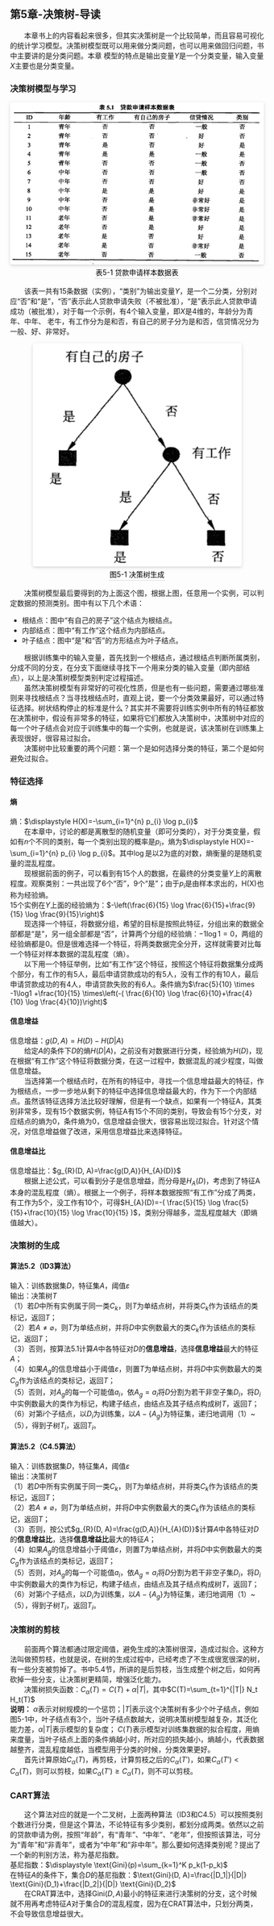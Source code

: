 ﻿## 第5章-决策树-导读
&emsp;&emsp;本章书上的内容看起来很多，但其实决策树是一个比较简单，而且容易可视化的统计学习模型。决策树模型既可以用来做分类问题，也可以用来做回归问题，书中主要讲的是分类问题。本章 模型的特点是输出变量$Y$是一个分类变量，输入变量$X$主要也是分类变量。  
### 决策树模型与学习
<center>
<img style="border-radius: 0.3125em;box-shadow: 0 2px 4px 0 rgba(34,36,38,.12),0 2px 10px 0 rgba(34,36,38,.08);" src="../../../PhaseFour/Note/image/5-2-Sample-Data-Table.png"><br><div style="color:orange; border-bottom: 1px solid #d9d9d9;display: inline-block;color: #000;padding: 2px;">表5-1  贷款申请样本数据表</div></center>  

&emsp;&emsp;该表一共有15条数据（实例），“类别”为输出变量$Y$，是一个二分类，分别对应“否”和“是”，“否”表示此人贷款申请失败（不被批准），“是”表示此人贷款申请成功（被批准），对于每一个示例，有4个输入变量，即$X$是4维的，年龄分为青年、中年、 老牛，有工作分为是和否，有自己的房子分为是和否，信贷情况分为一般、好、非常好。
<center>
<img style="border-radius: 0.3125em;box-shadow: 0 2px 4px 0 rgba(34,36,38,.12),0 2px 10px 0 rgba(34,36,38,.08);" src="../../../PhaseFour/Note/image/5-1-Decision-Tree-Generation.png"><br><div style="color:orange; border-bottom: 1px solid #d9d9d9;display: inline-block;color: #000;padding: 2px;">图5-1  决策树生成</div></center>  

&emsp;&emsp;决策树模型最后要得到的为上面这个图，根据上图，任意用一个实例，可以判定数据的预测类别。图中有以下几个术语：  
- 根结点：图中“有自己的房子”这个结点为根结点。
- 内部结点：图中“有工作”这个结点为内部结点。
- 叶子结点：图中“是”和“否”的方形结点为叶子结点。

&emsp;&emsp;根据训练集中的输入变量，首先找到一个根结点，通过根结点判断所属类别，分成不同的分支，在分支下面继续寻找下一个用来分类的输入变量（即内部结点），以上是决策树模型类别判定过程描述。  
&emsp;&emsp;虽然决策树模型有非常好的可视化性质，但是也有一些问题，需要通过哪些准则来寻找根结点？当寻找根结点时，直观上说，要一个分类效果最好，可以通过特征选择。树状结构停止的标准是什么？其实并不需要将训练实例中所有的特征都放在决策树中，假设有非常多的特征，如果将它们都放入决策树中，决策树中对应的每一个叶子结点会对应于训练集中的每一个实例，也就是说，该决策树在训练集上表现很好，很容易过拟合。  
&emsp;&emsp;决策树中比较重要的两个问题：第一个是如何选择分类的特征，第二个是如何避免过拟合。  

### 特征选择
#### 熵
熵：$\displaystyle H(X)=-\sum_{i=1}^{n} p_{i} \log p_{i}$  
&emsp;&emsp;在本章中，讨论的都是离散型的随机变量（即可分类的），对于分类变量，假如有$n$个不同的类别，每一个类别出现的概率是$p_i$，熵为$\displaystyle H(X)=-\sum_{i=1}^{n} p_{i} \log p_{i}$。其中$\log$是以2为底的对数，熵衡量的是随机变量的混乱程度。  
&emsp;&emsp;现根据前面的例子，可以看到有15个人的数据，在最终的分类变量$Y$上的离散程度。观察类别：一共出现了6个“否”，9个“是”；由于$p_i$是由样本求出的，H(X)也称为经验熵。  
15个实例在$Y$上面的经验熵为：$-\left(\frac{6}{15} \log \frac{6}{15}+\frac{9}{15} \log \frac{9}{15}\right)$  
&emsp;&emsp;现选择一个特征，将数据分组，希望的目标是按照此特征，分组出来的数据全部都是“是”，另一组全部都是“否”，计算两个分组的经验熵：$-1\log 1 =0$，两组的经验熵都是0。但是很难选择一个特征，将两类数据完全分开，这样就需要对比每一个特征对样本数据的混乱程度（熵）。  
&emsp;&emsp;以下用一个特征举例，比如“有工作”这个特征，按照这个特征将数据集分成两个部分，有工作的有5人，最后申请贷款成功的有5人，没有工作的有10人，最后申请贷款成功的有4人，申请贷款失败的有6人。条件熵为$\frac{5}{10} \times -1\log1 +\frac{10}{15} \times\left(-( \frac{6}{10} \log \frac{6}{10}+\frac{4}{10} \log \frac{4}{10})\right)$  

#### 信息增益
信息增益：$g(D, A)=H(D)-H(D|A)$  
&emsp;&emsp;给定$A$的条件下$D$的熵$H(D|A)$，之前没有对数据进行分类，经验熵为$H(D)$，现在根据“有工作”这个特征将数据分类，在这一过程中，数据混乱的减少程度，叫做信息增益。  
&emsp;&emsp;当选择第一个根结点时，在所有的特征中，寻找一个信息增益最大的特征，作为根结点，一步一步地从剩下的特征中选择信息增益最大的，作为下一个内部结点。虽然该特征选择方法比较好理解，但是有一个缺点，如果有一个特征A，其类别非常多，现有15个数据实例，特征A有15个不同的类别，导致会有15个分支，对应结点的熵为0，条件熵为0，信息增益会很大，很容易出现过拟合。针对这个情况，对信息增益做了改进，采用信息增益比来选择特征。

#### 信息增益比
信息增益比：$g_{R}(D, A)=\frac{g(D,A)}{H_{A}(D)}$  
&emsp;&emsp;根据上述公式，可以看到分子是信息增益，而分母是$H_A(D)$，考虑到了特征A本身的混乱程度（熵）。根据上一个例子，将样本数据按照“有工作”分成了两类，有工作为5个，没工作有10个，可得$H_{A}(D)=-( \frac{5}{15} \log \frac{5}{15}+\frac{10}{15} \log \frac{10}{15} )$，类别分得越多，混乱程度越大（即熵值越大）。

### 决策树的生成
#### 算法5.2（ID3算法）  
输入：训练数据集$D$，特征集$A$，阈值$\varepsilon$    
输出：决策树$T$  
（1）若$D$中所有实例属于同一类$C_k$，则$T$为单结点树，并将类$C_k$作为该结点的类标记，返回$T$；    
（2）若$A \neq \varnothing$，则$T$为单结点树，并将$D$中实例数最大的类$C_k$作为该结点的类标记，返回$T$；    
（3）否则，按算法5.1计算$A$中各特征对$D$的**信息增益**，选择**信息增益**最大的特征$A$；    
（4）如果$A_g$的信息增益小于阈值$\varepsilon$，则置$T$为单结点树，并将$D$中实例数最大的类$C_g$作为该结点的类标记，返回$T$；  
（5）否则，对$A_g$的每一个可能值$a_i$，依$A_g=a_i$将$D$分割为若干非空子集$D_i$，将$D_i$中实例数最大的类作为标记，构建子结点，由结点及其子结点构成树$T$，返回$T$；  
（6）对第$i$个子结点，以$D_i$为训练集，以$A-\{A_g\}$为特征集，递归地调用（1）~（5），得到子树$T_i$，返回$T_i$。  

#### 算法5.2（C4.5算法） 
输入：训练数据集$D$，特征集$A$，阈值$\varepsilon$    
输出：决策树$T$  
（1）若$D$中所有实例属于同一类$C_k$，则$T$为单结点树，并将类$C_k$作为该结点的类标记，返回$T$；    
（2）若$A \neq \varnothing$，则$T$为单结点树，并将$D$中实例数最大的类$C_k$作为该结点的类标记，返回$T$；    
（3）否则，按公式$g_{R}(D, A)=\frac{g(D,A)}{H_{A}(D)}$计算$A$中各特征对$D$的**信息增益比**，选择**信息增益比**最大的特征$A$；    
（4）如果$A_g$的信息增益小于阈值$\varepsilon$，则置$T$为单结点树，并将$D$中实例数最大的类$C_g$作为该结点的类标记，返回$T$；  
（5）否则，对$A_g$的每一个可能值$a_i$，依$A_g=a_i$将$D$分割为若干非空子集$D_i$，将$D_i$中实例数最大的类作为标记，构建子结点，由结点及其子结点构成树$T$，返回$T$；  
（6）对第$i$个子结点，以$D_i$为训练集，以$A-\{A_g\}$为特征集，递归地调用（1）~（5），得到子树$T_i$，返回$T_i$。  
 
### 决策树的剪枝
&emsp;&emsp;前面两个算法都通过限定阈值，避免生成的决策树很深，造成过拟合。这种方法叫做预剪枝，也就是说，在树的生成过程中，已经考虑了不生成很宽很深的树，有一些分支被剪掉了。书中5.4节，所讲的是后剪枝，当生成整个树之后，如何再砍掉一些分支，让决策树更精简，增强泛化能力。   
&emsp;&emsp;决策树损失函数：$C_{\alpha}(T)=C(T)+\alpha|T|$，其中$C(T)=\sum_{t=1}^{|T|} N_t H_t(T)$  
**说明：** $\alpha$表示对树规模的一个惩罚；$|T|$表示这个决策树有多少个叶子结点，例如图5-1中，叶子结点有3个，当叶子结点数越大，说明决策树模型越复杂，其泛化能力差，$\alpha|T|$表示模型的复杂度； $C(T)$表示模型对训练集数据的拟合程度，用熵来度量，当叶子结点上面的条件熵越小时，所对应的损失越小，熵越小，代表数据越整齐，混乱程度越低，当模型用于分类的时候，分类效果更好。  
&emsp;&emsp;首先计算原始$C_\alpha(T)$，再剪枝，计算剪枝之后的$C_\alpha(T')$，如果$C_\alpha(T') < C_\alpha(T)$，则可以剪枝，如果$C_\alpha(T') \geqslant C_\alpha(T)$，则不可以剪枝。  

### CART算法
&emsp;&emsp;这个算法对应的就是一个二叉树，上面两种算法（ID3和C4.5）可以按照类别个数进行分类，但是这个算法，不论特征有多少类别，都划分成两类。依然以之前的贷款申请为例，按照“年龄”，有“青年”、“中年”、“老年”，但按照该算法，可分为“青年”和“非青年”，或者为“中年”和“非中年”。那么要如何选择类别呢？提出了一个新的判别方法，称为基尼指数。  
基尼指数：$\displaystyle \text{Gini}(p)=\sum_{k=1}^K p_k(1-p_k)$  
在特征$A$的条件下，集合$D$的基尼指数：$\text{Gini}(D, A)=\frac{|D_1|}{|D|} \text{Gini}(D_1)+\frac{|D_2|}{|D|} \text{Gini}(D_2)$  
&emsp;&emsp;在CRAT算法中，选择$\text{Gini}(D,A)$最小的特征来进行决策树的分支，这个时候就不用再考虑特征$A$对于集合$D$的混乱程度，因为在CRAT算法中，只划分两类，不会导致信息增益很大。